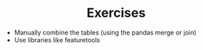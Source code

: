 <h1 align="center">Exercises</h1>

- Manually combine the tables (using the pandas merge or join)
- Use libraries like featuretools